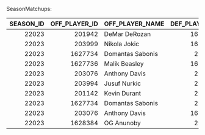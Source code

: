 SeasonMatchups:

|   SEASON_ID |   OFF_PLAYER_ID | OFF_PLAYER_NAME   |   DEF_PLAYER_ID | DEF_PLAYER_NAME   |   GP | MATCHUP_MIN   |   PARTIAL_POSS |   PLAYER_PTS |   TEAM_PTS |   MATCHUP_AST |   MATCHUP_TOV |   MATCHUP_BLK |   MATCHUP_FGM |   MATCHUP_FGA |   MATCHUP_FG_PCT |   MATCHUP_FG3M |   MATCHUP_FG3A |   MATCHUP_FG3_PCT |   HELP_BLK |   HELP_FGM |   HELP_FGA |   HELP_FG_PERC |   MATCHUP_FTM |   MATCHUP_FTA |   SFL |   MATCHUP_TIME_SEC |
|------------:|----------------:|:------------------|----------------:|:------------------|-----:|:--------------|---------------:|-------------:|-----------:|--------------:|--------------:|--------------:|--------------:|--------------:|-----------------:|---------------:|---------------:|------------------:|-----------:|-----------:|-----------:|---------------:|--------------:|--------------:|------:|-------------------:|
|       22023 |          201942 | DeMar DeRozan     |         1628384 | OG Anunoby        |    6 | 43:45         |          229.5 |           32 |        189 |            13 |             6 |             1 |            13 |            39 |            0.333 |              1 |              8 |             0.125 |          0 |          0 |          0 |              0 |             5 |             7 |     4 |             2624.7 |
|       22023 |          203999 | Nikola Jokic      |         1627734 | Domantas Sabonis  |    4 | 43:58         |          219.1 |           53 |        251 |            29 |             2 |             0 |            22 |            48 |            0.458 |              2 |             10 |             0.2   |          0 |          0 |          0 |              0 |             7 |            10 |     4 |             2638.1 |
|       22023 |         1627734 | Domantas Sabonis  |          202685 | Jonas Valanciunas |    5 | 40:50         |          215.4 |           56 |        218 |            25 |            12 |             1 |            24 |            39 |            0.615 |              0 |              2 |             0     |          0 |          0 |          0 |              0 |             8 |            11 |     6 |             2450.4 |
|       22023 |         1627736 | Malik Beasley     |         1630169 | Tyrese Haliburton |    5 | 39:36         |          213.3 |           17 |        237 |             1 |             0 |             2 |             7 |            19 |            0.368 |              3 |              9 |             0.333 |          0 |          0 |          0 |              0 |             0 |             0 |     0 |             2376.4 |
|       22023 |          203076 | Anthony Davis     |          203994 | Jusuf Nurkic      |    5 | 38:17         |          207.9 |           36 |        188 |             4 |             1 |             0 |            16 |            44 |            0.364 |              0 |              1 |             0     |          0 |          0 |          0 |              0 |             4 |             5 |     4 |             2296.5 |
|       22023 |          203994 | Jusuf Nurkic      |          203076 | Anthony Davis     |    5 | 41:11         |          203.9 |           22 |        214 |            18 |             8 |             2 |             7 |            20 |            0.35  |              1 |              3 |             0.333 |          0 |          0 |          0 |              0 |             7 |            11 |     6 |             2470.9 |
|       22023 |          201142 | Kevin Durant      |          203084 | Harrison Barnes   |    4 | 39:41         |          201.4 |           38 |        208 |             8 |             9 |             0 |            16 |            34 |            0.471 |              2 |             10 |             0.2   |          0 |          0 |          0 |              0 |             4 |             5 |     2 |             2381.4 |
|       22023 |         1627734 | Domantas Sabonis  |          203999 | Nikola Jokic      |    4 | 39:06         |          200   |           54 |        206 |            21 |             5 |             1 |            24 |            48 |            0.5   |              1 |              2 |             0.5   |          0 |          0 |          0 |              0 |             5 |             7 |     4 |             2346.5 |
|       22023 |          203076 | Anthony Davis     |         1627734 | Domantas Sabonis  |    4 | 36:36         |          195.2 |           44 |        200 |             3 |             4 |             0 |            15 |            39 |            0.385 |              2 |              4 |             0.5   |          0 |          0 |          0 |              0 |            12 |            15 |     7 |             2195.8 |
|       22023 |         1628384 | OG Anunoby        |          201942 | DeMar DeRozan     |    6 | 40:44         |          193.9 |           36 |        209 |             3 |             7 |             0 |            15 |            21 |            0.714 |              6 |              8 |             0.75  |          0 |          0 |          0 |              0 |             0 |             0 |     0 |             2444.2 |